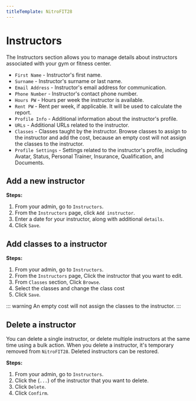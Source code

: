 ```yaml
---
titleTemplate: NitroFIT28
---
```


#   Instructors
The Instructors section allows you to manage details about instructors associated with your gym or fitness center.

-   `First Name` - Instructor's first name.
-   `Surname` - Instructor's surname or last name.
-   `Email Address` - Instructor's email address for communication.
-   `Phone Number` - Instructor's contact phone number.
-   `Hours PW` - Hours per week the instructor is available.
-   `Rent PW` - Rent per week, if applicable. It will be used to calculate the report.
-   `Profile Info` - Additional information about the instructor's profile.
-   `URLs` - Additional URLs related to the instructor.
-   `Classes` - Classes taught by the instructor. Browse classes to assign to the instructor and add the cost, because an empty cost will not assign the classes to the instructor.
-   `Profile Settings` - Settings related to the instructor's profile, including Avatar, Status, Personal Trainer, Insurance, Qualification, and Documents.


## Add a new instructor

**Steps:**

1.  From your admin, go to `Instructors`.
2.  From the `Instructors` page, click `Add instructor`.
3.  Enter a date for your instructor, along with additional `details`.
4.  Click `Save`.

## Add classes to a instructor

**Steps:**

1.  From your admin, go to `Instructors`.
2.  From the `Instructors` page, Click the instructor that you want to edit.
3.  From `Classes` section, Click `Browse`.
4.  Select the classes and change the class cost
5.  Click `Save`.

::: warning
An empty cost will not assign the classes to the instructor.
:::

##  Delete a instructor
You can delete a single instructor, or delete multiple instructors at the same time using a bulk action. When you delete a instructor, it's temporary removed from `NitroFIT28`. Deleted instructors can be restored.

**Steps:**

1.  From your admin, go to `Instructors`.
2.  Click the (`...`) of the instructor that you want to delete.
3.  Click `Delete`.
4.  Click `Confirm`.
